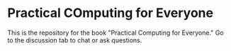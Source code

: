 # Practical COmputing for Everyone
This is the repository for the book "Practical Computing for Everyone." Go to the discussion tab to chat or ask questions.
